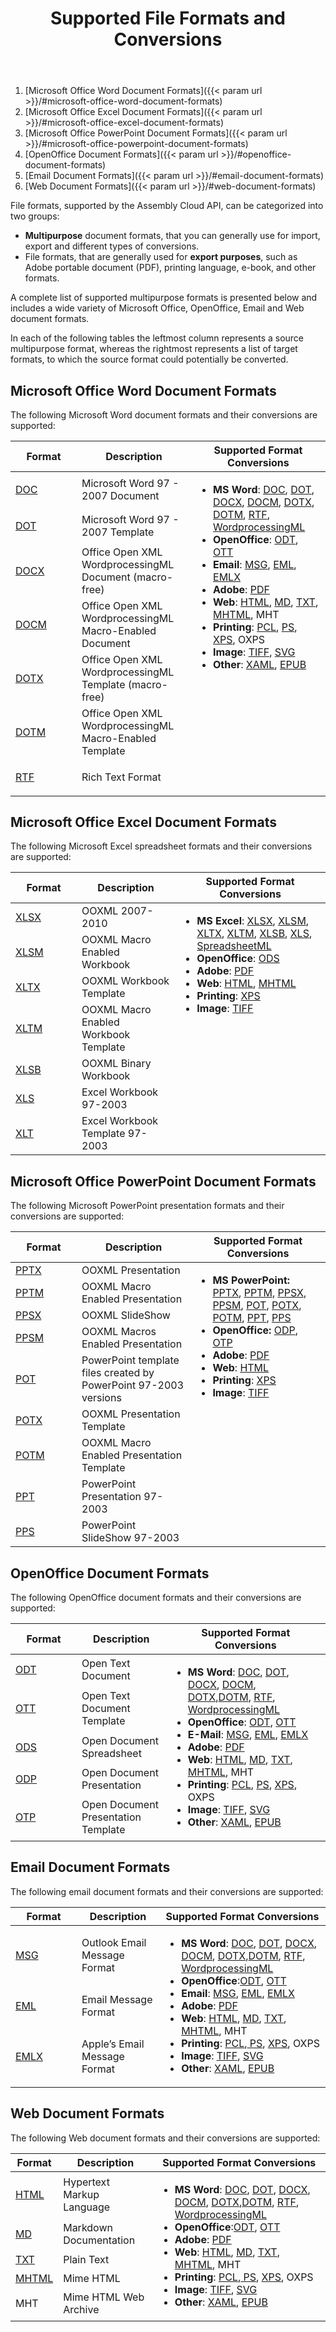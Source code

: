 ﻿---
id: "file-formats"
url: "assembly/getting-started/file-formats"
title: "Supported File Formats and Conversions"
weight: 2
productName: "GroupDocs.Assembly Cloud"
description: "GroupDocs Assembly Cloud API provides support for a wide variety of Microsoft Office, OpenOffice, Email and Web document formats."
keywords: "groupdocs assembly cloud api report generation document automation templates build generate dynamically microsoft office openoffice pdf document file format import export convert load save read write"

---

1. [Microsoft Office Word Document Formats]({{< param url >}}/#microsoft-office-word-document-formats)
2. [Microsoft Office Excel Document Formats]({{< param url >}}/#microsoft-office-excel-document-formats)
3. [Microsoft Office PowerPoint Document Formats]({{< param url >}}/#microsoft-office-powerpoint-document-formats)
4. [OpenOffice Document Formats]({{< param url >}}/#openoffice-document-formats)
5. [Email Document Formats]({{< param url >}}/#email-document-formats)
6. [Web Document Formats]({{< param url >}}/#web-document-formats)

File formats, supported by the Assembly Cloud API, can be categorized into two groups:

* **Multipurpose** document formats, that you can generally use for import, export and different types of conversions.
* File formats, that are generally used for **export purposes**, such as Adobe portable document (PDF), printing language, e-book, and other formats.

A complete list of supported multipurpose formats is presented below and includes a wide variety of Microsoft Office, OpenOffice, Email and Web document formats.

In each of the following tables the leftmost column represents a source multipurpose format, whereas the rightmost represents a list of target formats, to which the source format could potentially be converted.

## Microsoft Office Word Document Formats

The following Microsoft Word document formats and their conversions are supported:

<table><thead><tr><th style="width: 90px;">Format</th><th>Description</th><th>Supported Format Conversions</th></tr></thead><tbody><tr><tr><td><div><p><a href="https://docs.fileformat.com/word-processing/doc">DOC</a></p></div></td><td>Microsoft Word 97 - 2007 Document</td><td rowspan="7" valign="top"><div><ul><li><strong>MS Word</strong>: <a href="https://docs.fileformat.com/word-processing/doc">DOC</a>, <a href="https://docs.fileformat.com/word-processing/dot/">DOT</a>, <a href="https://docs.fileformat.com/word-processing/docx/">DOCX</a>, <a href="https://docs.fileformat.com/word-processing/docm/">DOCM</a>, <a href="https://docs.fileformat.com/word-processing/dotx/">DOTX</a>, <a href="https://docs.fileformat.com/word-processing/dotm/">DOTM</a>, <a href="https://docs.fileformat.com/word-processing/rtf/">RTF</a>, <a href="https://en.wikipedia.org/wiki/Microsoft_Office_XML_formats"> WordprocessingML</a></li><li><strong>OpenOffice</strong>: <a href="https://docs.fileformat.com/word-processing/odt/">ODT</a>, <a href="https://docs.fileformat.com/word-processing/ott/">OTT</a></li><li><strong>Email</strong>: <a href="https://docs.fileformat.com/email/msg/">MSG</a>, <a href="https://docs.fileformat.com/email/eml/">EML</a>, <a href="https://docs.fileformat.com/email/emlx/">EMLX</a></li><li><strong>Adobe</strong>: <a href="https://docs.fileformat.com/view/pdf/">PDF</a></li><li><strong>Web</strong>: <a href="https://docs.fileformat.com/web/html/">HTML</a>, <a href="https://docs.fileformat.com/word-processing/md/">MD</a>, <a href="https://docs.fileformat.com/word-processing/txt/">TXT</a>, <a href="https://docs.fileformat.com/web/mhtml/">MHTML</a>, MHT</li><li><strong>Printing</strong>: <a href="https://docs.fileformat.com/page-description-language/pcl/">PCL</a>, <a href="https://docs.fileformat.com/page-description-language/ps/">PS</a>, <a href="https://docs.fileformat.com/page-description-language/xps/">XPS</a>, OXPS</li><li><strong>Image</strong>: <a href="https://docs.fileformat.com/image/tiff/">TIFF</a>, <a href="https://docs.fileformat.com/page-description-language/svg/">SVG</a></li><li><strong>Other</strong>: <a href="https://docs.fileformat.com/web/xaml/">XAML</a>, <a href="https://docs.fileformat.com/ebook/epub/">EPUB</a></li></ul></div></td></tr><tr><td><div><p><a href="https://docs.fileformat.com/word-processing/dot/">DOT</a></p></div></td><td>Microsoft Word 97 - 2007 Template</td></tr><tr><td><div><p><a href="https://docs.fileformat.com/word-processing/docx/">DOCX</a></p></div></td><td>Office Open XML WordprocessingML Document (macro-free)</td></tr><tr><td><div><p><a href="https://docs.fileformat.com/word-processing/docm/">DOCM</a></p></div></td><td>Office Open XML WordprocessingML Macro-Enabled Document</td></tr><tr><td><div><p><a href="https://docs.fileformat.com/word-processing/dotx/">DOTX</a></p></div></td><td>Office Open XML WordprocessingML Template (macro-free)</td></tr><tr><td><div><p><a href="https://docs.fileformat.com/word-processing/dotm/">DOTM</a></p></div></td><td>Office Open XML WordprocessingML Macro-Enabled Template</td></tr><tr><td><div><p><a href="https://docs.fileformat.com/word-processing/rtf/">RTF</a></p></div></td><td>Rich Text Format</td></tr></tbody></table>

## Microsoft Office Excel Document Formats

The following Microsoft Excel spreadsheet formats and their conversions are supported:

<table><thead><tr><th style="width: 90px;">Format</th><th>Description</th><th>Supported Format Conversions</th></tr></thead><tbody><tr><td> <a href="https://docs.fileformat.com/spreadsheet/xlsx/">XLSX</a></td><td>OOXML 2007-2010</td><td rowspan="7" valign="top"><div><ul><li><strong>MS Excel</strong>: <a href="https://docs.fileformat.com/spreadsheet/xlsx/">XLSX</a>, <a href="https://docs.fileformat.com/spreadsheet/xlsm/">XLSM</a>, <a href="https://docs.fileformat.com/spreadsheet/xltx/">XLTX</a>, <a href="https://docs.fileformat.com/spreadsheet/xltm/">XLTM</a>, <a href="https://docs.fileformat.com/spreadsheet/xlsb/">XLSB</a>, <a href="https://docs.fileformat.com/spreadsheet/xls/">XLS</a>, <a href="https://en.wikipedia.org/wiki/SpreadsheetML">SpreadsheetML</a></li><li><strong>OpenOffice</strong>: <a href="https://docs.fileformat.com/spreadsheet/ods/">ODS</a></li><li><strong>Adobe</strong>: <a href="https://docs.fileformat.com/view/pdf/">PDF</a></li><li><strong>Web</strong>: <a href="https://docs.fileformat.com/web/html/">HTML</a>, <a href="https://docs.fileformat.com/web/mhtml/">MHTML</a></li><li><strong>Printing</strong>: <a href="https://docs.fileformat.com/page-description-language/xps/">XPS</a></li><li><strong>Image</strong>: <a href="https://docs.fileformat.com/image/tiff/">TIFF</a></li></ul></div></td></tr><tr><td> <a href="https://docs.fileformat.com/spreadsheet/xlsm/">XLSM</a></td><td>OOXML Macro Enabled Workbook</td></tr><tr><td> <a href="https://docs.fileformat.com/spreadsheet/xltx/">XLTX</a></td><td>OOXML Workbook Template</td></tr><tr><td> <a href="https://docs.fileformat.com/spreadsheet/xltm/">XLTM</a></td><td>OOXML Macro Enabled Workbook Template</td></tr><tr><td> <a href="https://docs.fileformat.com/spreadsheet/xlsb/">XLSB</a></td><td>OOXML Binary Workbook</td></tr><tr><td> <a href="https://docs.fileformat.com/spreadsheet/xls/">XLS</a></td><td>Excel Workbook 97-2003</td></tr><tr><td> <a href="https://docs.fileformat.com/spreadsheet/xlt/">XLT</a></td><td>Excel Workbook Template 97-2003</td></tr></tbody></table>

## Microsoft Office PowerPoint Document Formats

The following Microsoft PowerPoint presentation formats and their conversions are supported:

<table><thead><tr><th style="width: 90px;">Format</th><th>Description</th><th>Supported Format Conversions</th></tr></thead><tbody><tr><td><a href="https://docs.fileformat.com/presentation/pptx/">PPTX</a></td><td>OOXML Presentation</td><td rowspan="9" valign="top"><div><ul><li><strong>MS PowerPoint: </strong><a href="https://docs.fileformat.com/presentation/pptx/">PPTX</a>, <a href="https://docs.fileformat.com/presentation/pptm/">PPTM</a>, <a href="https://docs.fileformat.com/presentation/ppsx/">PPSX</a>, <a href="https://docs.fileformat.com/presentation/ppsm/">PPSM</a>, <a href="https://docs.fileformat.com/presentation/pot/">POT</a>, <a href="https://docs.fileformat.com/presentation/potx/">POTX</a>, <a href="https://docs.fileformat.com/presentation/potm/">POTM</a>, <strong> </strong><a href="https://docs.fileformat.com/presentation/ppt/">PPT</a>, <a href="https://docs.fileformat.com/presentation/pps/">PPS</a></li><li><strong>OpenOffice:</strong> <a href="https://docs.fileformat.com/presentation/odp/">ODP</a>, <a href="https://docs.fileformat.com/presentation/otp/">OTP</a></li><li><strong>Adobe</strong>: <a href="https://docs.fileformat.com/view/pdf/">PDF</a></li><li><strong>Web</strong>: <a href="https://docs.fileformat.com/web/html/">HTML</a></li><li><strong>Printing</strong>: <a href="https://docs.fileformat.com/page-description-language/xps/">XPS</a></li><li><strong>Image</strong>: <a href="https://docs.fileformat.com/image/tiff/">TIFF</a></li></ul></div></td></tr><tr><td><a href="https://docs.fileformat.com/presentation/pptm/">PPTM</a></td><td>OOXML Macro Enabled Presentation</td></tr><tr><td><a href="https://docs.fileformat.com/presentation/ppsx/">PPSX</a></td><td>OOXML SlideShow</td></tr><tr><td><a href="https://docs.fileformat.com/presentation/ppsm/">PPSM</a></td><td>OOXML Macros Enabled Presentation</td></tr><tr><td><a href="https://docs.fileformat.com/presentation/pot/">POT</a></td><td>PowerPoint template files created by PowerPoint 97-2003 versions</td></tr><tr><td><a href="https://docs.fileformat.com/presentation/potx/">POTX</a></td><td>OOXML Presentation Template</td></tr><tr><td><a href="https://docs.fileformat.com/presentation/potm/">POTM</a></td><td>OOXML Macro Enabled Presentation Template</td></tr><tr><td><a href="https://docs.fileformat.com/presentation/ppt/">PPT</a></td><td>PowerPoint Presentation 97-2003</td></tr><tr><td><a href="https://docs.fileformat.com/presentation/pps/">PPS</a></td><td>PowerPoint SlideShow 97-2003</td></tr></tbody></table>

## OpenOffice Document Formats

The following OpenOffice document formats and their conversions are supported:

<table><thead><tr><th style="width: 90px;">Format</th><th>Description</th><th>Supported Format Conversions</th></tr></thead><tbody><tr><td><a href="https://docs.fileformat.com/word-processing/odt/">ODT</a></td><td>Open Text Document</td><td colspan="1" rowspan="5" valign="top"><div><ul><li><strong>MS Word</strong>: <a href="https://docs.fileformat.com/word-processing/doc">DOC</a>, <a href="https://docs.fileformat.com/word-processing/dot/">DOT</a>, <a href="https://docs.fileformat.com/word-processing/docx/">DOCX</a>, <a href="https://docs.fileformat.com/word-processing/docm/">DOCM</a>, <a href="https://docs.fileformat.com/word-processing/dotx/">DOTX</a>,<a href="https://docs.fileformat.com/word-processing/dotm/">DOTM</a>, <a href="https://docs.fileformat.com/word-processing/rtf/">RTF</a>, <a href="https://en.wikipedia.org/wiki/Microsoft_Office_XML_formats"> WordprocessingML</a></li><li><strong>OpenOffice</strong>: <a href="https://docs.fileformat.com/word-processing/odt/">ODT</a>, <a href="https://docs.fileformat.com/word-processing/ott/">OTT</a></li><li><strong>E-Mail</strong>: <a href="https://docs.fileformat.com/email/msg/">MSG</a>, <a href="https://docs.fileformat.com/email/eml/">EML</a>, <a href="https://docs.fileformat.com/email/emlx/">EMLX</a></li><li><strong>Adobe</strong>: <a href="https://docs.fileformat.com/view/pdf/">PDF</a></li><li><strong>Web</strong>: <a href="https://docs.fileformat.com/web/html/">HTML</a>, <a href="https://docs.fileformat.com/word-processing/md/">MD</a>, <a href="https://docs.fileformat.com/word-processing/txt/">TXT</a>, <a href="https://docs.fileformat.com/web/mhtml/">MHTML</a>, MHT</li><li><strong>Printing</strong>: <a href="https://docs.fileformat.com/page-description-language/pcl/">PCL</a>, <a href="https://docs.fileformat.com/page-description-language/ps/">PS</a>, <a href="https://docs.fileformat.com/page-description-language/xps/">XPS</a>, OXPS</li><li><strong>Image</strong>: <a href="https://docs.fileformat.com/image/tiff/">TIFF</a>, <a href="https://docs.fileformat.com/page-description-language/svg/">SVG</a></li><li><strong>Other</strong>: <a href="https://docs.fileformat.com/web/xaml/">XAML</a>, <a href="https://docs.fileformat.com/ebook/epub/">EPUB</a></li></ul></div></td></tr><tr><td><a href="https://docs.fileformat.com/word-processing/ott/">OTT</a></td><td>Open Text Document Template</td></tr><tr><td><a href="https://docs.fileformat.com/spreadsheet/ods/">ODS</a></td><td>Open Document Spreadsheet</td></tr><tr><td><a href="https://docs.fileformat.com/presentation/odp/">ODP</a></td><td>Open Document Presentation</td></tr><tr><td><a href="https://docs.fileformat.com/presentation/otp/">OTP</a></td><td>Open Document Presentation Template</td></tr></tbody></table>

## Email Document Formats

The following email document formats and their conversions are supported:

<table><thead><tr><th style="width: 90px;">Format</th><th>Description</th><th>Supported Format Conversions</th></tr></thead><tbody><tr><td><a href="https://docs.fileformat.com/email/msg/">MSG</a></td><td>Outlook Email Message Format</td><td  rowspan="3" valign="top"><div><ul><li><strong>MS Word</strong>: <a href="https://docs.fileformat.com/word-processing/doc">DOC</a>, <a href="https://docs.fileformat.com/word-processing/dot/">DOT</a>, <a href="https://docs.fileformat.com/word-processing/docx/">DOCX</a>, <a href="https://docs.fileformat.com/word-processing/docm/">DOCM</a>, <a href="https://docs.fileformat.com/word-processing/dotx/">DOTX</a>,<a href="https://docs.fileformat.com/word-processing/dotm/">DOTM</a>, <a href="https://docs.fileformat.com/word-processing/rtf/">RTF</a>, <a href="https://en.wikipedia.org/wiki/Microsoft_Office_XML_formats"> WordprocessingML</a></li><li><strong>OpenOffice</strong>:<a href="https://docs.fileformat.com/word-processing/odt/">ODT</a>, <a href="https://docs.fileformat.com/word-processing/ott/">OTT</a></li><li><strong>Email</strong>: <a href="https://docs.fileformat.com/email/msg/">MSG</a>, <a href="https://docs.fileformat.com/email/eml/">EML</a>, <a href="https://docs.fileformat.com/email/emlx/">EMLX</a></li><li><strong>Adobe</strong>: <a href="https://docs.fileformat.com/view/pdf/">PDF</a></li><li><strong>Web</strong>: <a href="https://docs.fileformat.com/web/html/">HTML</a>, <a href="https://docs.fileformat.com/word-processing/md/">MD</a>, <a href="https://docs.fileformat.com/word-processing/txt/">TXT</a>, <a href="https://docs.fileformat.com/web/mhtml/">MHTML</a>, MHT</li><li><strong>Printing</strong>: <a href="https://docs.fileformat.com/page-description-language/pcl/">PCL</a>,<a href="https://docs.fileformat.com/page-description-language/ps/"> PS</a>, <a href="https://docs.fileformat.com/page-description-language/xps/">XPS</a>, OXPS</li><li><strong>Image</strong>: <a href="https://docs.fileformat.com/image/tiff/">TIFF</a>, <a href="https://docs.fileformat.com/page-description-language/svg/">SVG</a></li><li><strong>Other</strong>: <a href="https://docs.fileformat.com/web/xaml/">XAML</a>, <a href="https://docs.fileformat.com/ebook/epub/">EPUB</a></li></ul></div></td></tr><tr><td><a href="https://docs.fileformat.com/email/eml/">EML</a></td><td>Email Message Format</td></tr><tr><td><a href="https://docs.fileformat.com/email/emlx/">EMLX</a></td><td>Apple’s Email Message Format</td></tr></tbody></table>

## Web Document Formats

The following Web document formats and their conversions are supported:

<table><thead><tr><th >Format</th><th>Description</th><th>Supported Format Conversions</th></tr></thead><tbody><tr><td ><a href="https://docs.fileformat.com/web/html/">HTML</a></td><td>Hypertext Markup Language</td><td rowspan="5"><div><ul><li><strong>MS Word</strong>: <a href="https://docs.fileformat.com/word-processing/doc">DOC</a>, <a href="https://docs.fileformat.com/word-processing/dot/">DOT</a>, <a href="https://docs.fileformat.com/word-processing/docx/">DOCX</a>, <a href="https://docs.fileformat.com/word-processing/docm/">DOCM</a>, <a href="https://docs.fileformat.com/word-processing/dotx/">DOTX</a>,<a href="https://docs.fileformat.com/word-processing/dotm/">DOTM</a>, <a href="https://docs.fileformat.com/word-processing/rtf/">RTF</a>, <a href="https://en.wikipedia.org/wiki/Microsoft_Office_XML_formats"> WordprocessingML</a></li><li><strong>OpenOffice</strong>:<a href="https://docs.fileformat.com/word-processing/odt/">ODT</a>, <a href="https://docs.fileformat.com/word-processing/ott/">OTT</a></li><li><strong>Adobe</strong>: <a href="https://docs.fileformat.com/view/pdf/">PDF</a></li><li><strong>Web</strong>: <a href="https://docs.fileformat.com/web/html/">HTML</a>, <a href="https://docs.fileformat.com/word-processing/md/">MD</a>, <a href="https://docs.fileformat.com/word-processing/txt/">TXT</a>, <a href="https://docs.fileformat.com/web/mhtml/">MHTML</a>, MHT</li><li><strong>Printing</strong>: <a href="https://docs.fileformat.com/page-description-language/pcl/">PCL</a>,<a href="https://docs.fileformat.com/page-description-language/ps/"> PS</a>, <a href="https://docs.fileformat.com/page-description-language/xps/">XPS</a>, OXPS</li><li><strong>Image</strong>: <a href="https://docs.fileformat.com/image/tiff/">TIFF</a>, <a href="https://docs.fileformat.com/page-description-language/svg/">SVG</a></li><li><strong>Other</strong>: <a href="https://docs.fileformat.com/web/xaml/">XAML</a>, <a href="https://docs.fileformat.com/ebook/epub/">EPUB</a></li></ul></div></td></tr><tr><td ><a href="https://docs.fileformat.com/word-processing/md/">MD</a></td><td>Markdown Documentation</td></tr><tr><td ><a href="https://docs.fileformat.com/word-processing/txt/">TXT</a></td><td>Plain Text</td></tr><tr><td ><a href="https://docs.fileformat.com/web/mhtml/">MHTML</a></td><td>Mime HTML</td></tr><tr><td >MHT</td><td>Mime HTML Web Archive</td></tr></tbody></table>
